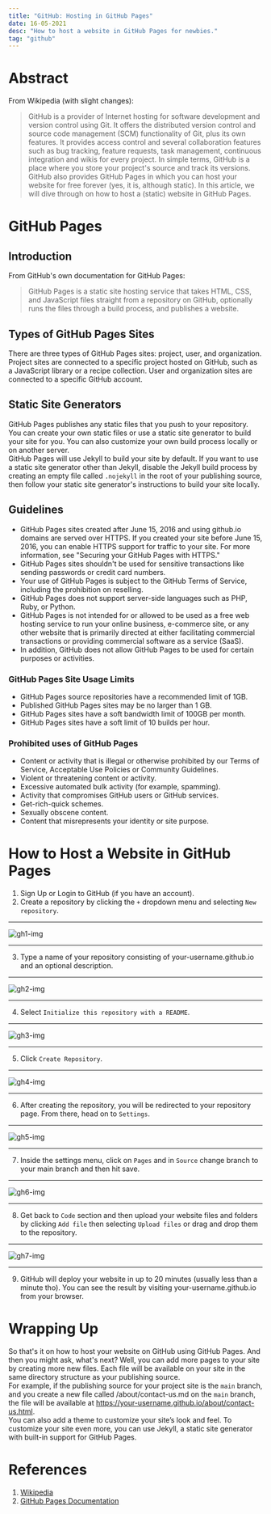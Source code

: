 ```yaml
---
title: "GitHub: Hosting in GitHub Pages"
date: 16-05-2021
desc: "How to host a website in GitHub Pages for newbies."
tag: "github"
---
```


# Abstract

From Wikipedia (with slight changes):
> GitHub is a provider of Internet hosting for software development and version control using Git. It offers the distributed version control and source code management (SCM) functionality of Git, plus its own features. It provides access control and several collaboration features such as bug tracking, feature requests, task management, continuous integration and wikis for every project.
In simple terms, GitHub is a place where you store your project's source and track its versions. GitHub also provides GitHub Pages in which you can host your website for free forever (yes, it is, although static). In this article, we will dive through on how to host a (static) website in GitHub Pages.

# GitHub Pages

## Introduction
From GitHub's own documentation for GitHub Pages:
> GitHub Pages is a static site hosting service that takes HTML, CSS, and JavaScript files straight from a repository on GitHub, optionally runs the files through a build process, and publishes a website.

## Types of GitHub Pages Sites
There are three types of GitHub Pages sites: project, user, and organization. Project sites are connected to a specific project hosted on GitHub, such as a JavaScript library or a recipe collection. User and organization sites are connected to a specific GitHub account.

## Static Site Generators
GitHub Pages publishes any static files that you push to your repository. You can create your own static files or use a static site generator to build your site for you. You can also customize your own build process locally or on another server.  
GitHub Pages will use Jekyll to build your site by default. If you want to use a static site generator other than Jekyll, disable the Jekyll build process by creating an empty file called `.nojekyll` in the root of your publishing source, then follow your static site generator's instructions to build your site locally.

## Guidelines
- GitHub Pages sites created after June 15, 2016 and using github.io domains are served over HTTPS. If you created your site before June 15, 2016, you can enable HTTPS support for traffic to your site. For more information, see "Securing your GitHub Pages with HTTPS."
- GitHub Pages sites shouldn't be used for sensitive transactions like sending passwords or credit card numbers.
- Your use of GitHub Pages is subject to the GitHub Terms of Service, including the prohibition on reselling.
- GitHub Pages does not support server-side languages such as PHP, Ruby, or Python.
- GitHub Pages is not intended for or allowed to be used as a free web hosting service to run your online business, e-commerce site, or any other website that is primarily directed at either facilitating commercial transactions or providing commercial software as a service (SaaS).
- In addition, GitHub does not allow GitHub Pages to be used for certain purposes or activities. 

### GitHub Pages Site Usage Limits
- GitHub Pages source repositories have a recommended limit of 1GB.
- Published GitHub Pages sites may be no larger than 1 GB.
- GitHub Pages sites have a soft bandwidth limit of 100GB per month.
- GitHub Pages sites have a soft limit of 10 builds per hour.  

### Prohibited uses of GitHub Pages
- Content or activity that is illegal or otherwise prohibited by our Terms of Service, Acceptable Use Policies or Community Guidelines.
- Violent or threatening content or activity.
- Excessive automated bulk activity (for example, spamming).
- Activity that compromises GitHub users or GitHub services.
- Get-rich-quick schemes.
- Sexually obscene content.
- Content that misrepresents your identity or site purpose.  

# How to Host a Website in GitHub Pages

1. Sign Up or Login to GitHub (if you have an account).
2. Create a repository by clicking the `+` dropdown menu and selecting `New repository`.
---
![gh1-img](/others/ghpages1.webp)

---
3. Type a name of your repository consisting of your-username.github.io and an optional description.
---
![gh2-img](/others/ghpages2.webp)

---
4. Select `Initialize this repository with a README`.
---
![gh3-img](/others/ghpages3.webp)

---
5. Click `Create Repository`.
---
![gh4-img](/others/ghpages4.webp)

---
6. After creating the repository, you will be redirected to your repository page. From there, head on to `Settings`.
---
![gh5-img](/others/ghpages5.webp)

---
7. Inside the settings menu, click on `Pages` and in `Source` change branch to your main branch and then hit save.
---
![gh6-img](/others/ghpages6.webp)

---
8. Get back to `Code` section and then upload your website files and folders by clicking `Add file` then selecting `Upload files` or drag and drop them to the repository.
---
![gh7-img](/others/ghpages7.webp)

---
9. GitHub will deploy your website in up to 20 minutes (usually less than a minute tho). You can see the result by visiting your-username.github.io from your browser.

# Wrapping Up

So that's it on how to host your website on GitHub using GitHub Pages. And then you might ask, what's next?
Well, you can add more pages to your site by creating more new files. Each file will be available on your site in the same directory structure as your publishing source.  
For example, if the publishing source for your project site is the `main` branch, and you create a new file called /about/contact-us.md on the `main` branch, the file will be available at https://your-username.github.io/about/contact-us.html.  
You can also add a theme to customize your site’s look and feel. To customize your site even more, you can use Jekyll, a static site generator with built-in support for GitHub Pages.

# References

1. [Wikipedia](https://en.wikipedia.org/wiki/GitHub)
2. [GitHub Pages Documentation](https://docs.github.com/en/pages/getting-started-with-github-pages)